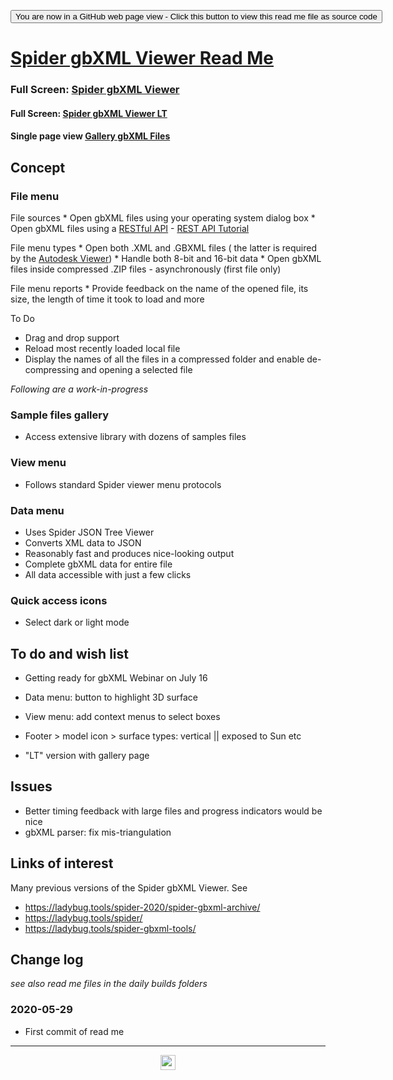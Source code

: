 <span style=display:none; >[You are now in a GitHub source code view - click this link to view Read Me file as a web page]( https://www/ladybug.tools/spider-2020/spider-gbxml-viewer/readme.html "View file as a web page." ) </span>

<div><input type=button onclick=window.location.href="https://github.com/ladybug-tools/spider-2020/tree/master/spider-gbxml-viewer/"
value='You are now in a GitHub web page view - Click this button to view this read me file as source code' ></div>


# [Spider gbXML Viewer Read Me]( #spider-gbxml-viewer/README.md )

<!--@@@
<iframe src=https://www.ladybug.tools/spider-2020/spider-gbxml-viewer/ class=iframe-resize></iframe>
_Spider gbXML Viewer_
@@@-->

### Full Screen: [Spider gbXML Viewer]( https://www.ladybug.tools/spider-2020/spider-gbxml-viewer/ )


#### Full Screen: [Spider gbXML Viewer LT]( https://www.ladybug.tools/spider-2020/spider-gbxml-viewer-lt/ )


#### Single page view [ Gallery gbXML Files]( https://www.ladybug.tools/spider-2020/spider-gbxml-viewer-lt/gallery-gbxml-files.html )


## Concept

### File menu 

File sources
    * Open gbXML files using your operating system dialog box
    * Open gbXML files using a [RESTful API]( https://en.wikipedia.org/wiki/Representational_state_transfer ) - [REST API Tutorial]( https://restfulapi.net/ )

File menu types
    * Open both .XML and .GBXML files ( the latter is required by the [Autodesk Viewer]( https://viewer.autodesk.com/designviews )) 
    * Handle both 8-bit and 16-bit data
    * Open gbXML files inside compressed .ZIP files - asynchronously (first file only) 

File menu reports
    * Provide feedback on the name of the opened file, its size, the length of time it took to load and more

To Do

* Drag and drop support
* Reload most recently loaded local file
* Display the names of all the files in a compressed folder and enable de-compressing and opening a selected file

_Following are a work-in-progress_

### Sample files gallery

* Access extensive library with dozens of samples files


### View menu

* Follows standard Spider viewer menu protocols


### Data menu

* Uses Spider JSON Tree Viewer
* Converts XML data to JSON
* Reasonably fast and produces nice-looking output
* Complete gbXML data for entire file
* All data accessible with just a few clicks

### Quick access icons

* Select dark or light mode



## To do and wish list

* Getting ready for gbXML Webinar on July 16
* Data menu: button to highlight 3D surface
* View menu: add context menus to select boxes

* Footer > model icon > surface types: vertical || exposed to Sun etc

* "LT" version with gallery page



## Issues

* Better timing feedback with large files and progress indicators would be nice
* gbXML parser: fix mis-triangulation

## Links of interest

Many previous versions of the Spider gbXML Viewer. See

* https://ladybug.tools/spider-2020/spider-gbxml-archive/
* https://ladybug.tools/spider/
* https://ladybug.tools/spider-gbxml-tools/




## Change log

_see also read me files in the daily builds folders_


### 2020-05-29

* First commit of read me



***

<center title="hello! Click me to go up to the top" ><a href=javascript:window.scrollTo(0,0); > <img width=24 src="https://ladybug.tools/artwork/icons_bugs/ico/spider.ico" > </a></center>


